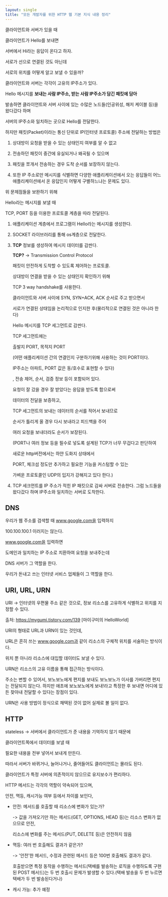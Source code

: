 ```yaml
---
layout: single
title: "모든 개발자를 위한 HTTP 웹 기본 지식 내용 정리"
---
```


클라이언트와 서버가 있을 때

클라이언트가 Hello를 보내면

서버에서 Hi라는 응답이 온다고 하자.





서로가 선으로 연결된 것도 아닌데

서로의 위치를 어떻게 알고 보낼 수 있을까?





클라이언트와 서버는 각각이 고유의 IP주소가 있다.

Hello 메시지를 **보내는 사람 IP주소, 받는 사람 IP주소가 담긴 패킷에 담아**

발송하면 클라이언트와 서버 사이에 있는 수많은 노드들(인공위성, 해저 케이블 등)을 왔다갔다 하며

서버의 IP주소와 일치하는 곳으로 Hello를 전달한다.





하지만 패킷(Packet)이라는 통신 단위로 IP(인터넷 프로토콜) 주소에 전달하는 방법은

1. 상대방이 요청을 받을 수 있는 상태인지 여부를 알 수 없고

2. 전송하던 패킷이 중간에 유실되거나 왜곡될 수 있으며

3. 패킷을 쪼개서 전송하는 경우 도착 순서를 보장하지 않는다.

4. 또한 IP 주소로만 메시지를 식별하면 다양한 애플리케이션에서 오는 응답들이 어느 애플리케이션에서 온 응답인지 어떻게 구별하느냐는 문제도 있다. 

위 문제점들을 보완하기 위해

Hello라는 메시지를 보낼 때

TCP, PORT 등을 이용한 프로토콜 계층을 따라 전달된다.



1. 애플리케이션 계층에서 프로그램이 Hello라는 메시지를 생성한다.

2. SOCKET 라이브러리를 통해 os계층으로 전달한다.

3. **TCP** 정보를 생성하여 메시지 데이터를 감싼다.

   **TCP?** -> Transmission Control Protocol

   패킷이 안전하게 도착할 수 있도록 제어하는 프로토콜.

   상대방이 연결을 받을 수 있는 상태인지 확인하기 위해

   TCP 3 way handshake를 사용한다. 

   클라이언트와 서버 사이에 SYN, SYN+ACK, ACK 순서로 주고 받으면서

   서로가 연결된 상태임을 논리적으로 인지한 후(물리적으로 연결된 것은 아니라 한다)

   Hello 메시지를 TCP 세그먼트로 감싼다.

   TCP 세그먼트에는 

   출발지 PORT, 목적지 PORT

   (어떤 애플리케이션 간의 연결인지 구분하기위해 사용하는 것이 PORT이다.

   IP주소는 아파트, PORT 값은 동/호수로 표현할 수 있다)

   , 전송 제어, 순서, 검증 정보 등이 포함되어 있다.

   

   

   요청이 잘 갔을 경우 잘 받았다는 응답을 받도록 함으로써

   데이터의 전달을 보증하고,

   TCP 세그먼트의 보내는 데이터의 순서를 적어서 보내므로

   순서가 틀리게 올 경우 다시 보내라고 피드백을 주어

   여러 요청을 보내더라도 순서가 보장된다.

   

   

   (PORT나 여러 정보 등을 필수로 넣도록 설계된 TCP가 너무 무겁다고 판단하여

   새로운 http버전에서는 하얀 도화지 상태에서

   PORT, 체크섬 정도만 추가하고 필요한 기능을 커스텀할 수 있는

   가벼운 프로토콜인 UDP의 입지가 강해지고 있다 한다.)

4.  TCP 세크먼트를 IP 주소가 적힌 IP 패킷으로 감싸 서버로 전송한다. 그럼 노드들을 왔다갔다 하며 IP주소와 일치하는 서버로 도착한다.



## DNS

우리가 웹 주소를 검색할 때 www.google.com을 입력하지

100.100.100.1 이러지는 않는다.

www.google.com을 입력하면

도메인과 일치하는 IP 주소로 치환하여 요청을 보내주는데

DNS 서버가 그 역할을 한다.

우리가 돈내고 쓰는 인터넷 서비스 업체들이 그 역할을 한다.



## URI, URL, URN

URI -> 인터넷의 우편물 주소 같은 것으로, 정보 리소스를 고유하게 식별하고 위치를 지정할 수 있다.

출처: https://mygumi.tistory.com/139 [마이구미의 HelloWorld]





URI의 형태로 URL과 URN이 있는 것인데,

URL은 흔히 쓰는 www.google.com과 같이 리소스의 구체적 위치를 서술하는 방식이다.

위치 뿐 아니라 리소스에 대입할 데이터도 보낼 수 있다.





URN은 리소스의 고유 이름을 통해 접근하는 방식이다.

주소는 변할 수 있어서, 보노보노에게 편지를 보내도 보노보노가 이사를 가버리면 편지는 전달되지 않는다. 하지만 애초에 보노보노에게 보내!라고 특정한 후 보내면 어디에 있든 찾아내 전달할 수 있다는 장점이 있다.





URN은 사용 방법이 정식으로 채택된 것이 없어 실제로 볼 일이 없다.





## HTTP 

stateless -> 서버에서 클라이언트가 준 내용을 기억하지 않기 때문에

클라이언트쪽에서 데이터를 보낼 때 

필요한 내용을 전부 넣어서 보내게 만든다.

따라서 서버가 바뀌거나, 늘어나거나, 줄어들어도 클라이언트는 몰라도 된다.

클라이언트가 특정 서버에 의존적이지 않으므로 유지보수가 편리하다.





HTTP 메서드는 각각의 역할이 약속되어 있으며,

안전, 멱등, 캐시가능 여부 등에서 차이를 보인다,



- 안전: 메서드를 호출할 때 리소스에 변화가 있는가?

  -> 값을 가져오기만 하는 메서드(GET, OPTIONS, HEAD 등)는 리소스 변화가 없으므로 안전,

  리소스에 변화를 주는 메서드(PUT, DELETE 등)은 안전하지 않음

- 멱등: 여러 번 호출해도 결과가 같은가?

  -> '안전'한 메서드, 수정과 관련된 메서드 등은 100번 호출해도 결과가 같다.

  호출받으면 특정 동작을 수행하는 메서드(택배를 발송하는 로직을 수행하도록 구현된 POST 메서드)는 두 번 호출시 문제가 발생할 수 있다.(택배 발송을 두 번 누르면 택배가 두 번 발송된다거나)

- 캐시 가능: 추가 예정